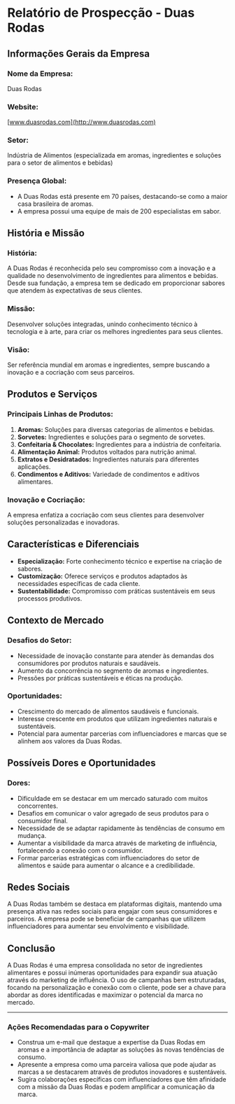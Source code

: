 # Relatório de Prospecção - Duas Rodas

## Informações Gerais da Empresa

### Nome da Empresa:
Duas Rodas

### Website:
[www.duasrodas.com](http://www.duasrodas.com)

### Setor:
Indústria de Alimentos (especializada em aromas, ingredientes e soluções para o setor de alimentos e bebidas)

### Presença Global:
- A Duas Rodas está presente em 70 países, destacando-se como a maior casa brasileira de aromas.
- A empresa possui uma equipe de mais de 200 especialistas em sabor.

## História e Missão

### História:
A Duas Rodas é reconhecida pelo seu compromisso com a inovação e a qualidade no desenvolvimento de ingredientes para alimentos e bebidas. Desde sua fundação, a empresa tem se dedicado em proporcionar sabores que atendem às expectativas de seus clientes.

### Missão:
Desenvolver soluções integradas, unindo conhecimento técnico à tecnologia e à arte, para criar os melhores ingredientes para seus clientes.

### Visão:
Ser referência mundial em aromas e ingredientes, sempre buscando a inovação e a cocriação com seus parceiros.

## Produtos e Serviços

### Principais Linhas de Produtos:
1. **Aromas:** Soluções para diversas categorias de alimentos e bebidas.
2. **Sorvetes:** Ingredientes e soluções para o segmento de sorvetes.
3. **Confeitaria & Chocolates:** Ingredientes para a indústria de confeitaria.
4. **Alimentação Animal:** Produtos voltados para nutrição animal.
5. **Extratos e Desidratados:** Ingredientes naturais para diferentes aplicações.
6. **Condimentos e Aditivos:** Variedade de condimentos e aditivos alimentares.

### Inovação e Cocriação:
A empresa enfatiza a cocriação com seus clientes para desenvolver soluções personalizadas e inovadoras.

## Características e Diferenciais

- **Especialização:** Forte conhecimento técnico e expertise na criação de sabores.
- **Customização:** Oferece serviços e produtos adaptados às necessidades específicas de cada cliente.
- **Sustentabilidade:** Compromisso com práticas sustentáveis em seus processos produtivos.

## Contexto de Mercado

### Desafios do Setor:
- Necessidade de inovação constante para atender às demandas dos consumidores por produtos naturais e saudáveis.
- Aumento da concorrência no segmento de aromas e ingredientes.
- Pressões por práticas sustentáveis e éticas na produção.

### Oportunidades:
- Crescimento do mercado de alimentos saudáveis e funcionais.
- Interesse crescente em produtos que utilizam ingredientes naturais e sustentáveis.
- Potencial para aumentar parcerias com influenciadores e marcas que se alinhem aos valores da Duas Rodas.

## Possíveis Dores e Oportunidades

### Dores:
- Dificuldade em se destacar em um mercado saturado com muitos concorrentes.
- Desafios em comunicar o valor agregado de seus produtos para o consumidor final.
- Necessidade de se adaptar rapidamente às tendências de consumo em mudança.
- Aumentar a visibilidade da marca através de marketing de influência, fortalecendo a conexão com o consumidor.
- Formar parcerias estratégicas com influenciadores do setor de alimentos e saúde para aumentar o alcance e a credibilidade.

## Redes Sociais
A Duas Rodas também se destaca em plataformas digitais, mantendo uma presença ativa nas redes sociais para engajar com seus consumidores e parceiros. A empresa pode se beneficiar de campanhas que utilizem influenciadores para aumentar seu envolvimento e visibilidade.

## Conclusão
A Duas Rodas é uma empresa consolidada no setor de ingredientes alimentares e possui inúmeras oportunidades para expandir sua atuação através do marketing de influência. O uso de campanhas bem estruturadas, focando na personalização e conexão com o cliente, pode ser a chave para abordar as dores identificadas e maximizar o potencial da marca no mercado.

---

### Ações Recomendadas para o Copywriter

- Construa um e-mail que destaque a expertise da Duas Rodas em aromas e a importância de adaptar as soluções às novas tendências de consumo.
- Apresente a empresa como uma parceira valiosa que pode ajudar as marcas a se destacarem através de produtos inovadores e sustentáveis.
- Sugira colaborações específicas com influenciadores que têm afinidade com a missão da Duas Rodas e podem amplificar a comunicação da marca.